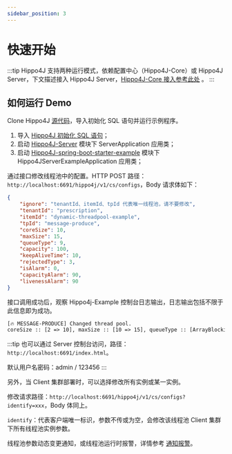 ```yaml
---
sidebar_position: 3
---
```


# 快速开始

:::tip
Hippo4J 支持两种运行模式，依赖配置中心（Hippo4J-Core）或 Hippo4J Server，下文描述接入 Hippo4J Server，[Hippo4J-Core 接入参考此处](/docs/user_docs/getting-started/hippo4j-core-start.md) 。
:::

## 如何运行 Demo

Clone Hippo4J [源代码](https://github.com/longtai-cn/hippo4j)，导入初始化 SQL 语句并运行示例程序。

1. 导入 [Hippo4J 初始化 SQL 语句](https://github.com/longtai-cn/hippo4j/blob/develop/hippo4j-server/conf/hippo4j_manager.sql)；
2. 启动 [Hippo4J-Server](https://github.com/longtai-cn/hippo4j/tree/develop/hippo4j-server) 模块下 ServerApplication 应用类；
3. 启动 [Hippo4J-spring-boot-starter-example](https://github.com/mabaiwan/hippo4j/tree/develop/hippo4j-example/hippo4j-spring-boot-starter-example) 模块下 Hippo4JServerExampleApplication 应用类；


通过接口修改线程池中的配置。HTTP POST 路径：`http://localhost:6691/hippo4j/v1/cs/configs`，Body 请求体如下：

```json
{
    "ignore": "tenantId、itemId、tpId 代表唯一线程池，请不要修改",
    "tenantId": "prescription",
    "itemId": "dynamic-threadpool-example",
    "tpId": "message-produce",
    "coreSize": 10,
    "maxSize": 15,
    "queueType": 9,
    "capacity": 100,
    "keepAliveTime": 10,
    "rejectedType": 3,
    "isAlarm": 0,
    "capacityAlarm": 90,
    "livenessAlarm": 90
}
```


接口调用成功后，观察 Hippo4j-Example 控制台日志输出，日志输出包括不限于此信息即为成功。

```tex
[🔥 MESSAGE-PRODUCE] Changed thread pool. 
coreSize :: [2 => 10], maxSize :: [10 => 15], queueType :: [ArrayBlockingQueue => ResizableCapacityLinkedBlockIngQueue], capacity :: [200 => 200], keepAliveTime :: [25 => 10], rejectedType :: [AbortPolicy => DiscardPolicy]
```

:::tip
也可以通过 Server 控制台访问，路径：`http://localhost:6691/index.html`。

默认用户名密码：admin / 123456
:::


另外，当 Client 集群部署时，可以选择修改所有实例或某一实例。

修改请求路径：`http://localhost:6691/hippo4j/v1/cs/configs?identify=xxx`，Body 体同上。

`identify`：代表客户端唯一标识，参数不传或为空，会修改该线程池 Client 集群下所有线程池实例参数。

线程池参数动态变更通知，或线程池运行时报警，详情参考 [通知报警](/docs/user_docs/user_guide/alarm.md)。


